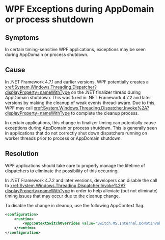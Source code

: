 # WPF Exceptions during AppDomain or process shutdown

## Symptoms
In certain timing-sensitive WPF applications, exceptions may be seen during AppDomain or process shutdown.

## Cause
In .NET Framework 4.7.1 and earlier versions, WPF potentially creates a <xref:System.Windows.Threading.Dispatcher?displayProperty=nameWithType> on the .NET finalizer thread during AppDomain shutdown.  This was fixed in 
.NET Framework 4.7.2 and later versions by making the cleanup of weak events thread-aware.  Due to this, WPF may call <xref:System.Windows.Threading.Dispatcher.Invoke%2A?displayProperty=nameWithType> to complete the cleanup process.

In certain applications, this change in finalizer timing can potentially cause exceptions during AppDomain or process shutdown.  This is generally seen in applications that do not correctly 
shut down dispatchers running on worker threads prior to process or AppDomain shutdown.  

## Resolution
WPF applications should take care to properly manage the lifetime of dispatchers to eliminate the possibility of this occurring.

In .NET Framework 4.7.2 and later versions, developers can disable the call to <xref:System.Windows.Threading.Dispatcher.Invoke%2A?displayProperty=nameWithType>
in order to help alleviate (but not eliminate) timing issues that may occur due to the cleanup change.

To disable the change in cleanup, use the following AppContext flag.

```xml
<configuration>
    <runtime>
        <AppContextSwitchOverrides value="Switch.MS.Internal.DoNotInvokeInWeakEventTableShutdownListener=true"/>
    </runtime>
</configuration>
```
